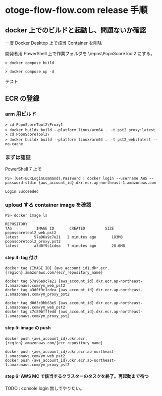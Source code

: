 # otoge-flow-flow.com release 手順

## docker 上でのビルドと起動し、問題ないか確認

一度 Docker Desktop 上で該当 Container を削除

開発者用 PowerShell 上で作業フォルダを \repos\PopnScoreTool2 にする。

    > docker compose build

    > docker compose up -d

テスト

## ECR の登録

### arm 用ビルド

    > cd PopnScoreTool2\Proxy1
    > docker buildx build --platform linux/arm64 .　-t pst2_proxy:latest
    > cd PopnScoreTool2\
    > docker buildx build --platform linux/arm64 .　-t pst2_web:latest --no-cache

### まずは認証

PowerShell 7 上で

    PS> (Get-ECRLoginCommand).Password | docker login --username AWS --password-stdin {aws_account_id}.dkr.ecr.ap-northeast-1.amazonaws.com

    Login Succeeded

### upload する container image を確認

    PS> docker image ls

    REPOSITORY                                                                TAG           IMAGE ID       CREATED         SIZE
    popnscoretool2_web.pst2                                                   latest       57a96a9c7e21   2 minutes ago       183MB
    popnscoretool2_proxy.pst2                                                 latest       a3d0f9c1cdea   7 minutes ago       28.6MB

#### step 4: tag 付け

    docker tag {IMAGE ID} {aws_account_id}.dkr.ecr.{region}.amazonaws.com/{ecr_repository_name}

    docker tag 57a96a9c7e21 {aws_account_id}.dkr.ecr.ap-northeast-1.amazonaws.com/ym_web_pst2
    docker tag a3d0f9c1cdea {aws_account_id}.dkr.ecr.ap-northeast-1.amazonaws.com/ym_proxy_pst2

    docker tag d0d3c9bb63e5 {aws_account_id}.dkr.ecr.ap-northeast-1.amazonaws.com/ym_web_pst2
    docker tag c7c89bfffedd {aws_account_id}.dkr.ecr.ap-northeast-1.amazonaws.com/ym_proxy_pst2

#### step 5: image の push

    docker push {aws_account_id}.dkr.ecr.{region}.amazonaws.com/{ecr_repository_name}

    docker push {aws_account_id}.dkr.ecr.ap-northeast-1.amazonaws.com/ym_web_pst2
    docker push {aws_account_id}.dkr.ecr.ap-northeast-1.amazonaws.com/ym_proxy_pst2

#### step 6: AWS MC で該当するクラスターのタスクを終了。再起動まで待つ

TODO : console login 無しでやりたい。
